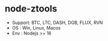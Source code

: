 # node-ztools

- Support: BTC, LTC, DASH, DGB, FLUX, RVN
- OS     : Win, Linux, Macos
- Env    : Nodejs >= 16
